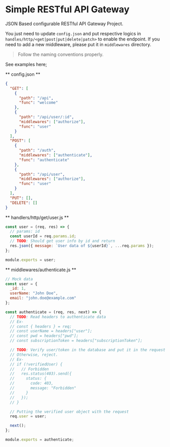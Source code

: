 # Simple RESTful API Gateway

JSON Based configurable RESTful API Gateway Project.

You just need to update `config.json` and put respective logics in `handles/http/<get|post|put|delete|patch>` to enable the endpoint. If you need to add a new middleware, please put it in `middlewares` directory.

> Follow the naming conventions properly.

See examples here;

** config.json **

```json
{
  "GET": [
    {
      "path": "/api",
      "func": "welcome"
    },
    {
      "path": "/api/user/:id",
      "middlewares": ["authorize"],
      "func": "user"
    }
  ],
  "POST": [
    {
      "path": "/auth",
      "middlewares": ["authenticate"],
      "func": "authenticate"
    },
    {
      "path": "/api/user",
      "middlewares": ["authorize"],
      "func": "user"
    }
  ],
  "PUT": [],
  "DELETE": []
}
```

** handlers/http/get/user.js **

```js
const user = (req, res) => {
  // params: id
  const userId = req.params.id;
  // TODO: Should get user info by id and return
  res.json({ message: `User data of ${userId}`, ...req.params });
};

module.exports = user;
```

** middlewares/authenticate.js **

```js
// Mock data
const user = {
  _id: 1,
  userName: "John Doe",
  email: "john.doe@example.com"
};

const authenticate = (req, res, next) => {
  // TODO: Read headers to authenticate data
  // Ex-
  // const { headers } = req;
  // const userName = headers["user"];
  // const pwd = headers["pwd"];
  // const subscriptionToken = headers["subscriptionToken"];

  // TODO: Verify user/token in the database and put it in the request if the user is veryfied.
  // Otherwise, reject.
  // Ex-
  // if (!verifiedUser) {
  //   // Forbidden
  //   res.status(403).send({
  //     status: {
  //       code: 403,
  //       message: "Forbidden"
  //     }
  //   });
  // }

  // Putting the verified user object with the request
  req.user = user;

  next();
};

module.exports = authenticate;
```
